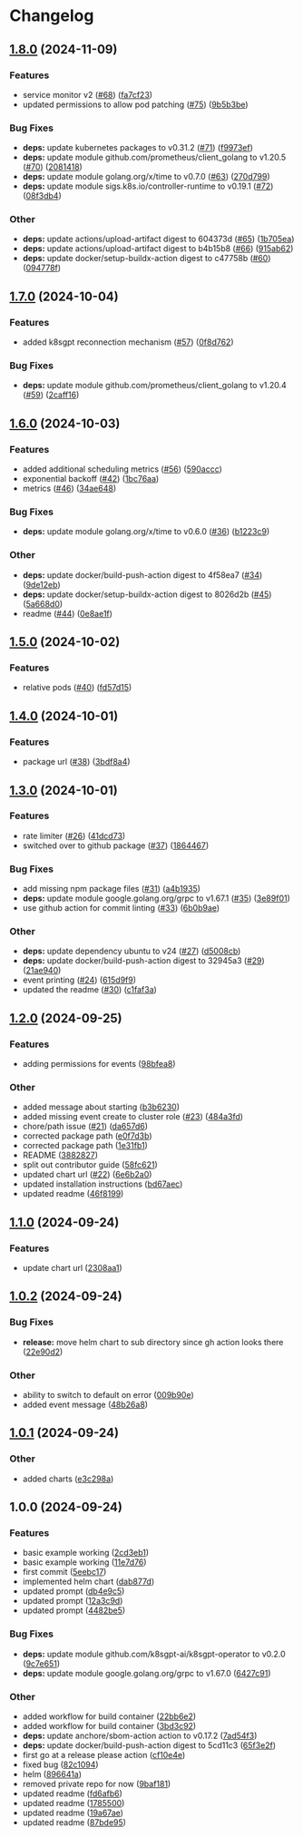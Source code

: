 # Changelog

## [1.8.0](https://github.com/schednex-ai/schednex/compare/v1.7.0...v1.8.0) (2024-11-09)


### Features

* service monitor v2 ([#68](https://github.com/schednex-ai/schednex/issues/68)) ([fa7cf23](https://github.com/schednex-ai/schednex/commit/fa7cf230fcea004aa9591b33ca93337903a20412))
* updated permissions to allow pod patching ([#75](https://github.com/schednex-ai/schednex/issues/75)) ([9b5b3be](https://github.com/schednex-ai/schednex/commit/9b5b3be7c00a122a805ce745c721e10c3339387e))


### Bug Fixes

* **deps:** update kubernetes packages to v0.31.2 ([#71](https://github.com/schednex-ai/schednex/issues/71)) ([f9973ef](https://github.com/schednex-ai/schednex/commit/f9973efbc891848bd593f32b20f5309558d43a88))
* **deps:** update module github.com/prometheus/client_golang to v1.20.5 ([#70](https://github.com/schednex-ai/schednex/issues/70)) ([2081418](https://github.com/schednex-ai/schednex/commit/20814184b994afb9563f881b5eadb002819ba2cb))
* **deps:** update module golang.org/x/time to v0.7.0 ([#63](https://github.com/schednex-ai/schednex/issues/63)) ([270d799](https://github.com/schednex-ai/schednex/commit/270d7990505a437863e9cfd68a74048e4ac030f3))
* **deps:** update module sigs.k8s.io/controller-runtime to v0.19.1 ([#72](https://github.com/schednex-ai/schednex/issues/72)) ([08f3db4](https://github.com/schednex-ai/schednex/commit/08f3db40f28b06be09a2dfd9e4e79d1f7bee5e82))


### Other

* **deps:** update actions/upload-artifact digest to 604373d ([#65](https://github.com/schednex-ai/schednex/issues/65)) ([1b705ea](https://github.com/schednex-ai/schednex/commit/1b705eaf3b258a5f70be09d1c45cdcb17f9ba5aa))
* **deps:** update actions/upload-artifact digest to b4b15b8 ([#66](https://github.com/schednex-ai/schednex/issues/66)) ([915ab62](https://github.com/schednex-ai/schednex/commit/915ab62208d3df997ccced90e453ae1ffbad43d6))
* **deps:** update docker/setup-buildx-action digest to c47758b ([#60](https://github.com/schednex-ai/schednex/issues/60)) ([094778f](https://github.com/schednex-ai/schednex/commit/094778fb0dc12491806022b5d3bde5159afa9d26))

## [1.7.0](https://github.com/schednex-ai/schednex/compare/v1.6.0...v1.7.0) (2024-10-04)


### Features

* added k8sgpt reconnection mechanism ([#57](https://github.com/schednex-ai/schednex/issues/57)) ([0f8d762](https://github.com/schednex-ai/schednex/commit/0f8d7624da6a242b06cca58017a41c7abe8b5766))


### Bug Fixes

* **deps:** update module github.com/prometheus/client_golang to v1.20.4 ([#59](https://github.com/schednex-ai/schednex/issues/59)) ([2caff16](https://github.com/schednex-ai/schednex/commit/2caff1615d9043ce639309ac0926342cdb644585))

## [1.6.0](https://github.com/schednex-ai/schednex/compare/v1.5.0...v1.6.0) (2024-10-03)


### Features

* added additional scheduling metrics ([#56](https://github.com/schednex-ai/schednex/issues/56)) ([590accc](https://github.com/schednex-ai/schednex/commit/590accc32dd7c571d0c013ecf3e4b792799756d9))
* exponential backoff ([#42](https://github.com/schednex-ai/schednex/issues/42)) ([1bc76aa](https://github.com/schednex-ai/schednex/commit/1bc76aa5a31433e2345f3c25c1c0bd585d612875))
* metrics ([#46](https://github.com/schednex-ai/schednex/issues/46)) ([34ae648](https://github.com/schednex-ai/schednex/commit/34ae6483265083c96ef23fa1d5bd18fb2817fba3))


### Bug Fixes

* **deps:** update module golang.org/x/time to v0.6.0 ([#36](https://github.com/schednex-ai/schednex/issues/36)) ([b1223c9](https://github.com/schednex-ai/schednex/commit/b1223c9aca41a60381234e8f5747832772bfd83f))


### Other

* **deps:** update docker/build-push-action digest to 4f58ea7 ([#34](https://github.com/schednex-ai/schednex/issues/34)) ([9de12eb](https://github.com/schednex-ai/schednex/commit/9de12eb1243fade553e2e77672c6e7f33a144cc3))
* **deps:** update docker/setup-buildx-action digest to 8026d2b ([#45](https://github.com/schednex-ai/schednex/issues/45)) ([5a668d0](https://github.com/schednex-ai/schednex/commit/5a668d055f85889979b87866a0c82a52e2e4b2b3))
* readme ([#44](https://github.com/schednex-ai/schednex/issues/44)) ([0e8ae1f](https://github.com/schednex-ai/schednex/commit/0e8ae1ff147be4516f5074e3e68025d4f996cd26))

## [1.5.0](https://github.com/schednex-ai/schednex/compare/v1.4.0...v1.5.0) (2024-10-02)


### Features

* relative pods ([#40](https://github.com/schednex-ai/schednex/issues/40)) ([fd57d15](https://github.com/schednex-ai/schednex/commit/fd57d15abad8134b8d2b28c8ca5f20b8903fcc0c))

## [1.4.0](https://github.com/schednex-ai/schednex/compare/v1.3.0...v1.4.0) (2024-10-01)


### Features

* package url ([#38](https://github.com/schednex-ai/schednex/issues/38)) ([3bdf8a4](https://github.com/schednex-ai/schednex/commit/3bdf8a457bf54441bb9ae06fc80657e99d75cd12))

## [1.3.0](https://github.com/schednex-ai/schednex/compare/v1.2.0...v1.3.0) (2024-10-01)


### Features

* rate limiter ([#26](https://github.com/schednex-ai/schednex/issues/26)) ([41dcd73](https://github.com/schednex-ai/schednex/commit/41dcd73eb386e8caca001c6fb6f5cd3456363ea7))
* switched over to github package ([#37](https://github.com/schednex-ai/schednex/issues/37)) ([1864467](https://github.com/schednex-ai/schednex/commit/18644672c2134e4f72b8e57f52b8cd0fb3f9a83e))


### Bug Fixes

* add missing npm package files ([#31](https://github.com/schednex-ai/schednex/issues/31)) ([a4b1935](https://github.com/schednex-ai/schednex/commit/a4b193509cfb2c95451fb4b6aed0369d34ba457a))
* **deps:** update module google.golang.org/grpc to v1.67.1 ([#35](https://github.com/schednex-ai/schednex/issues/35)) ([3e89f01](https://github.com/schednex-ai/schednex/commit/3e89f01656d47af96ad060ed526b6257923d2c6d))
* use github action for commit linting ([#33](https://github.com/schednex-ai/schednex/issues/33)) ([6b0b9ae](https://github.com/schednex-ai/schednex/commit/6b0b9ae017e0fe14444debb9c52a99550966f532))


### Other

* **deps:** update dependency ubuntu to v24 ([#27](https://github.com/schednex-ai/schednex/issues/27)) ([d5008cb](https://github.com/schednex-ai/schednex/commit/d5008cb7b326be45b51d1a897079a555274530e8))
* **deps:** update docker/build-push-action digest to 32945a3 ([#29](https://github.com/schednex-ai/schednex/issues/29)) ([21ae940](https://github.com/schednex-ai/schednex/commit/21ae94016a9582482dbf1b32f809d82e27c5d378))
* event printing ([#24](https://github.com/schednex-ai/schednex/issues/24)) ([615d9f9](https://github.com/schednex-ai/schednex/commit/615d9f981bd60df302650d9945b88c5ea6b1dd4f))
* updated the readme ([#30](https://github.com/schednex-ai/schednex/issues/30)) ([c1faf3a](https://github.com/schednex-ai/schednex/commit/c1faf3affd3060ac2abd6713d3a9271be0328917))

## [1.2.0](https://github.com/schednex-ai/schednex/compare/v1.1.0...v1.2.0) (2024-09-25)


### Features

* adding permissions for events ([98bfea8](https://github.com/schednex-ai/schednex/commit/98bfea8ba12cd872e54d592572df85513c79c80f))


### Other

* added message about starting ([b3b6230](https://github.com/schednex-ai/schednex/commit/b3b623092d7949d6e9eb4b1a2b1618e9d8040e8b))
* added missing event create to cluster role ([#23](https://github.com/schednex-ai/schednex/issues/23)) ([484a3fd](https://github.com/schednex-ai/schednex/commit/484a3fd893802efe80f59ed78d5a70151193b69d))
* chore/path issue ([#21](https://github.com/schednex-ai/schednex/issues/21)) ([da657d6](https://github.com/schednex-ai/schednex/commit/da657d6fa34f19b86b230c603632200fc6dc70de))
* corrected package path ([e0f7d3b](https://github.com/schednex-ai/schednex/commit/e0f7d3b5970ce8e5da372ea1129d5a7f7166c7cc))
* corrected package path ([1e31fb1](https://github.com/schednex-ai/schednex/commit/1e31fb10c8c977078b4727f7b329fd30b1f1e8c7))
* README ([3882827](https://github.com/schednex-ai/schednex/commit/38828273f1bfa8b49887f83b8d7dcd6f06d4b78d))
* split out contributor guide ([58fc621](https://github.com/schednex-ai/schednex/commit/58fc621f61755e73a1a6c6f03ad04bca1a508e7f))
* updated chart url ([#22](https://github.com/schednex-ai/schednex/issues/22)) ([6e6b2a0](https://github.com/schednex-ai/schednex/commit/6e6b2a0694a51551805dd47b4523f187d5a53062))
* updated installation instructions ([bd67aec](https://github.com/schednex-ai/schednex/commit/bd67aecf7c042b21b27c16abaf82e08ead3a8970))
* updated readme ([46f8199](https://github.com/schednex-ai/schednex/commit/46f8199000a75640a73cecb6bfc56f84058da03f))

## [1.1.0](https://github.com/schednex-ai/schednex/compare/v1.0.2...v1.1.0) (2024-09-24)


### Features

* update chart url ([2308aa1](https://github.com/schednex-ai/schednex/commit/2308aa10c7aad577bff0a36d89874627986d17e6))

## [1.0.2](https://github.com/schednex-ai/schednex/compare/v1.0.1...v1.0.2) (2024-09-24)


### Bug Fixes

* **release:** move helm chart to sub directory since gh action looks there ([22e90d2](https://github.com/schednex-ai/schednex/commit/22e90d26cca70e8037c1d92a3d5307e1bb584411))


### Other

* ability to switch to default on error ([009b90e](https://github.com/schednex-ai/schednex/commit/009b90edac0959e324b4daea6d1c2de4892756f1))
* added event message ([48b26a8](https://github.com/schednex-ai/schednex/commit/48b26a8f6f1fac5c659214a166595a2b93ec1fc3))

## [1.0.1](https://github.com/schednex-ai/schednex/compare/v1.0.0...v1.0.1) (2024-09-24)


### Other

* added charts ([e3c298a](https://github.com/schednex-ai/schednex/commit/e3c298ac9bad1271db89c336f0233094bb30f57f))

## 1.0.0 (2024-09-24)


### Features

* basic example working ([2cd3eb1](https://github.com/schednex-ai/schednex/commit/2cd3eb1af73c6b6bc98052c5600d3b87f7bfe984))
* basic example working ([11e7d76](https://github.com/schednex-ai/schednex/commit/11e7d769ece5e5d3fb2035cb5606bd99137482a1))
* first commit ([5eebc17](https://github.com/schednex-ai/schednex/commit/5eebc17ddfb27580a18ed0511eeec3b4a00dc9ed))
* implemented helm chart ([dab877d](https://github.com/schednex-ai/schednex/commit/dab877d015442496ef2e8030374caec7f5e5ad68))
* updated prompt ([db4e9c5](https://github.com/schednex-ai/schednex/commit/db4e9c5cd26e56936933037d1d201c76ccc9a3a5))
* updated prompt ([12a3c9d](https://github.com/schednex-ai/schednex/commit/12a3c9d13a62bab8365db3f94a3e977b7ba5697e))
* updated prompt ([4482be5](https://github.com/schednex-ai/schednex/commit/4482be512cb9d1cf95d84bfbced584d5ed73f5cf))


### Bug Fixes

* **deps:** update module github.com/k8sgpt-ai/k8sgpt-operator to v0.2.0 ([9c7e651](https://github.com/schednex-ai/schednex/commit/9c7e6519c434347473d8e7e55b0f50b821115a78))
* **deps:** update module google.golang.org/grpc to v1.67.0 ([6427c91](https://github.com/schednex-ai/schednex/commit/6427c91f74bc076eacdb1227ab64a285414b69f2))


### Other

* added workflow for build container ([22bb6e2](https://github.com/schednex-ai/schednex/commit/22bb6e27610a6a5e8fe17385f129b0696a1b61c0))
* added workflow for build container ([3bd3c92](https://github.com/schednex-ai/schednex/commit/3bd3c92482ba0a9e5b196356bdc00dc3134097d9))
* **deps:** update anchore/sbom-action action to v0.17.2 ([7ad54f3](https://github.com/schednex-ai/schednex/commit/7ad54f36f4a3faca660d7033122b7237093378df))
* **deps:** update docker/build-push-action digest to 5cd11c3 ([65f3e2f](https://github.com/schednex-ai/schednex/commit/65f3e2f967dcd167a1393a8563217f5ce4a05b02))
* first go at a release please action ([cf10e4e](https://github.com/schednex-ai/schednex/commit/cf10e4e0596a76753e84a08436da57a2bc6148a5))
* fixed bug ([82c1094](https://github.com/schednex-ai/schednex/commit/82c109493b54880ee75df5c8e903ac4b76c1a1a5))
* helm ([896641a](https://github.com/schednex-ai/schednex/commit/896641a2997c8220ee0aadc3975af3935459ac0e))
* removed private repo for now ([9baf181](https://github.com/schednex-ai/schednex/commit/9baf181e248e4349608da0ec9e33e1f6bd6a230d))
* updated readme ([fd6afb6](https://github.com/schednex-ai/schednex/commit/fd6afb61b288f39eacaedd6e13d5d7c024643eeb))
* updated readme ([1785500](https://github.com/schednex-ai/schednex/commit/17855007a0847da2736275b24eca4f8ffbd2eb80))
* updated readme ([19a67ae](https://github.com/schednex-ai/schednex/commit/19a67ae255e0dd335cd0b96afde4235724d9af7e))
* updated readme ([87bde95](https://github.com/schednex-ai/schednex/commit/87bde955f87f996b214f303a6d96c66346c87406))
